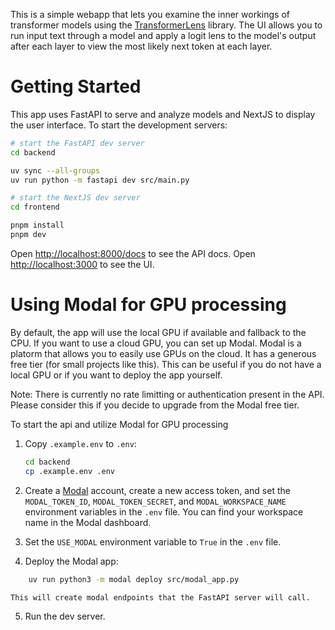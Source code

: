 This is a simple webapp that lets you examine the inner workings of transformer models using the [TransformerLens](https://github.com/TransformerLensOrg/TransformerLens) library. The UI allows you
to run input text through a model and apply a logit lens to the model's output after each layer to view the most likely next token at each layer.

# Getting Started
This app uses FastAPI to serve and analyze models and NextJS to display the user interface. To start the
development servers:

```bash
# start the FastAPI dev server
cd backend

uv sync --all-groups
uv run python -m fastapi dev src/main.py     
```

```bash
# start the NextJS dev server
cd frontend

pnpm install
pnpm dev
```

Open [http://localhost:8000/docs](http://localhost:8000/docs) to see the API docs.
Open [http://localhost:3000](http://localhost:3000) to see the UI.

# Using Modal for GPU processing
By default, the app will use the local GPU if available and fallback to the CPU. If you want to use a cloud GPU, you can set up Modal.
Modal is a platorm that allows you to easily use GPUs on the cloud. It has a generous free tier (for small projects like this). This can be useful
if you do not have a local GPU or if you want to deploy the app yourself.

Note: There is currently no rate limitting or authentication present in the API. Please consider this if you decide to upgrade from the Modal free tier.

To start the api and utilize Modal for GPU processing
1. Copy `.example.env` to `.env`:
    ```bash 
    cd backend
    cp .example.env .env
    ```

2. Create a [Modal](https://modal.com) account, create a new access token, and set the `MODAL_TOKEN_ID`, `MODAL_TOKEN_SECRET`, and `MODAL_WORKSPACE_NAME` environment 
variables in the `.env` file. You can find your workspace name in the Modal dashboard.

3. Set the `USE_MODAL` environment variable to `True` in the `.env` file. 

4. Deploy the Modal app:
```bash
    uv run python3 -m modal deploy src/modal_app.py   
```
    This will create modal endpoints that the FastAPI server will call.

5. Run the dev server. 



